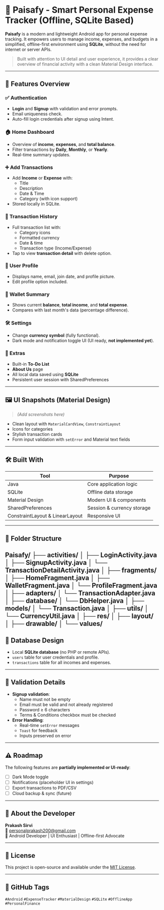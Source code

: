 # 💸 Paisafy - Smart Personal Expense Tracker (Offline, SQLite Based)

**Paisafy** is a modern and lightweight Android app for personal expense tracking. It empowers users to manage income, expenses, and budgets in a simplified, offline-first environment using **SQLite**, without the need for internet or server APIs.

> Built with attention to UI detail and user experience, it provides a clear overview of financial activity with a clean Material Design interface.

---

## 🌟 Features Overview

### ✅ Authentication
- **Login** and **Signup** with validation and error prompts.
- Email uniqueness check.
- Auto-fill login credentials after signup using Intent.

### 🏠 Home Dashboard
- Overview of **income**, **expenses**, and **total balance**.
- Filter transactions by **Daily**, **Monthly**, or **Yearly**.
- Real-time summary updates.

### ➕ Add Transactions
- Add **Income** or **Expense** with:
  - Title
  - Description
  - Date & Time
  - Category (with icon support)
- Stored locally in SQLite.

### 🧾 Transaction History
- Full transaction list with:
  - Category icons
  - Formatted currency
  - Date & time
  - Transaction type (Income/Expense)
- Tap to view **transaction detail** with delete option.

### 👤 User Profile
- Displays name, email, join date, and profile picture.
- Edit profile option included.

### 💼 Wallet Summary
- Shows current **balance**, **total income**, and **total expense**.
- Compares with last month's data (percentage difference).

### 🛠 Settings
- Change **currency symbol** (fully functional).
- Dark mode and notification toggle UI (UI ready, **not implemented yet**).

### 📌 Extras
- Built-in **To-Do List**
- **About Us** page
- All local data saved using **SQLite**
- Persistent user session with SharedPreferences

---

## 🖼 UI Snapshots (Material Design)
> *(Add screenshots here)*

- Clean layout with `MaterialCardView`, `ConstraintLayout`
- Icons for categories
- Stylish transaction cards
- Form input validation with `setError` and Material text fields

---

## 🛠️ Built With

| Tool           | Purpose                          |
|----------------|----------------------------------|
| Java           | Core application logic           |
| SQLite         | Offline data storage             |
| Material Design| Modern UI & components           |
| SharedPreferences | Session & currency storage   |
| ConstraintLayout & LinearLayout | Responsive UI  |

---

## 📂 Folder Structure
Paisafy/
├── activities/
│   ├── LoginActivity.java
│   ├── SignupActivity.java
│   └── TransactionDetailActivity.java
│
├── fragments/
│   ├── HomeFragment.java
│   ├── WalletFragment.java
│   └── ProfileFragment.java
│
├── adapters/
│   └── TransactionAdapter.java
│
├── database/
│   └── DbHelper.java
│
├── models/
│   └── Transaction.java
│
├── utils/
│   └── CurrencyUtil.java
│
├── res/
│   ├── layout/
│   ├── drawable/
│   └── values/
---

## 💾 Database Design

- Local **SQLite database** (no PHP or remote APIs).
- `users` table for user credentials and profile.
- `transactions` table for all incomes and expenses.

---

## 🔐 Validation Details

- **Signup validation**:
  - Name must not be empty
  - Email must be valid and not already registered
  - Password ≥ 6 characters
  - Terms & Conditions checkbox must be checked
- **Error Handling**:
  - Real-time `setError` messages
  - `Toast` for feedback
  - Inputs preserved on error

---

## ⚠️ Roadmap

The following features are **partially implemented or UI-ready**:

- [ ] Dark Mode toggle  
- [ ] Notifications (placeholder UI in settings)  
- [ ] Export transactions to PDF/CSV  
- [ ] Cloud backup & sync (future)

---

## 🙋 About the Developer

**Prakash Sirvi**  
📧 [personalprakash200@gmail.com](mailto:personalprakash200@gmail.com)  
💼 Android Developer | UI Enthusiast | Offline-first Advocate

---

## 📜 License

This project is open-source and available under the [MIT License](LICENSE).

---

## 🔗 GitHub Tags

`#Android` `#ExpenseTracker` `#MaterialDesign` `#SQLite` `#OfflineApp` `#PersonalFinance`
